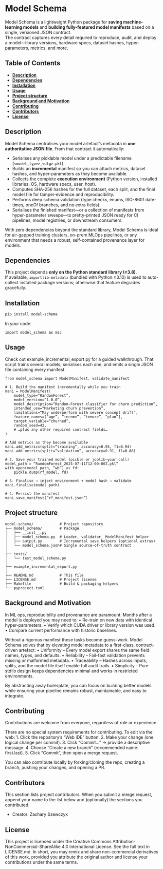 # Model Schema

Model Schema is a lightweight Python package for **saving machine-learning models** and **building fully-featured model manifests** based on a single, versioned JSON contract.  
The contract captures every detail required to reproduce, audit, and deploy a model—library versions, hardware specs, dataset hashes, hyper-parameters, metrics, and more.

## Table of Contents

* [**Description**](#description)  
* [**Dependencies**](#dependencies)  
* [**Installation**](#installation)  
* [**Usage**](#usage)  
* [**Project structure**](#project-structure)  
* [**Background and Motivation**](#background-and-motivation)  
* [**Contributing**](#contributing)  
* [**Contributors**](#contributors)  
* [**License**](#license)  

## Description

Model Schema centralises your model artefact’s metadata in **one authoritative JSON file**. From that contract it automatically:

- Serialises any picklable model under a predictable filename (`<model_type>_<dtg>.pkl`).  
- Builds an **incremental** manifest so you can attach metrics, dataset hashes, and hyper-parameters as they become available.  
- Collects the complete **execution environment** (Python version, installed libraries, OS, hardware specs, user, host).  
- Computes SHA-256 hashes for the full dataset, each split, and the final model file for tamper-evidence and reproducibility.  
- Performs deep schema validation (type checks, enums, ISO-8601 date-times, oneOf branches, and no extra fields).  
- Serialises the finished manifest—or a collection of manifests from hyper-parameter sweeps—to pretty-printed JSON ready for CI pipelines, model registries, or downstream consumers.

With zero dependencies beyond the standard library, Model Schema is ideal for air-gapped training clusters, on-prem MLOps pipelines, or any environment that needs a robust, self-contained provenance layer for models.

## Dependencies

This project depends **only on the Python standard library (≥3.8)**.  
If available, `importlib-metadata` (bundled with Python ≥3.10) is used to auto-collect installed package versions; otherwise that feature degrades gracefully.

## Installation

```bash
pip install model-schema
```

In your code:

```
import model_schema as msc
```

## Usage

Check out example_incremental_export.py for a guided walkthrough. That script trains several models, serialises each one, and emits a single JSON file containing every manifest.

```
from model_schema import ModelManifest, validate_manifest

# 1. Build the manifest incrementally while you train
mani = ModelManifest(
    model_type=“RandomForest”,
    model_version=“1.0.0”,
    model_description=“Random-Forest classifier for churn prediction”,
    intended_use=“Marketing churn prevention”,
    limitations=“May underperform with severe concept drift”,
    feature_names=[“age”, “income”, “tenure”, “plan”],
    target_variable=“churned”,
    random_seed=42,
    # …plus any other required contract fields…
)

# Add metrics as they become available
mani.add_metrics(split=“training”, accuracy=0.95, f1=0.94)
mani.add_metrics(split=“validation”, accuracy=0.91, f1=0.88)

# 2. Save your trained model (pickle or joblib—your call)
model_path = “RandomForest_2025-07-11T12-00-00Z.pkl”
with open(model_path, “wb”) as fd:
    pickle.dump(rf_model, fd)

# 3. Finalise → inject environment + model hash → validate
mani.finalise(model_path)

# 4. Persist the manifest
mani.save_manifest(“rf_manifest.json”)
```

## Project structure

```
model-schema/            # Project repository
├── model_schema/        # Package
│   ├── __init__.py
│   ├── model_schema.py  # Loader, validator, ModelManifest helper
│   ├── output.py        # Incremental save helpers (optional extras)
│   └── model_schema.json# Single source-of-truth contract
│
├── tests/
│   └── test_model_schema.py
│
├── example_incremental_export.py
│
├── README.md            # This file
├── LICENSE.md           # Project license
├── Makefile             # Build & packaging helpers
└── pyproject.toml
```

## Background and Motivation

In ML ops, reproducibility and provenance are paramount. Months after a model is deployed you may need to:
	•	Re-train on new data with identical hyper-parameters.
	•	Verify which CUDA driver or library version was used.
	•	Compare current performance with historic baselines.

Without a rigorous manifest these tasks become guess-work.
Model Schema solves that by elevating model metadata to a first-class, contract-driven artefact:
	•	Uniformity – Every model export shares the same field names, types, and defaults.
	•	Reliability – Fail-fast validation prevents missing or malformed metadata.
	•	Traceability – Hashes across inputs, splits, and the model file itself enable full audit trails.
	•	Simplicity – Pure stdlib design keeps dependencies minimal and works in restricted environments.

By abstracting away boilerplate, you can focus on building better models while ensuring your pipeline remains robust, maintainable, and easy to integrate.

## Contributing

Contributions are welcome from everyone, regardless of role or experience.

There are no special system requirements for contributing. To edit via the web:
	1.	Click the repository’s “Web IDE” button.
	2.	Make your change (one logical change per commit).
	3.	Click “Commit…” → provide a descriptive message.
	4.	Choose “Create a new branch” (recommended name: first.last).
	5.	Click “Commit”, then open a merge request.

You can also contribute locally by forking/cloning the repo, creating a branch,
pushing your changes, and opening a PR.

## Contributors

This section lists project contributors.
When you submit a merge request, append your name to the list below and (optionally) the sections you contributed.

* Creator: Zachary Szewczyk

## License

This project is licensed under the Creative Commons Attribution-NonCommercial-ShareAlike 4.0 International License.
See the full text in LICENSE.md. In short, you may remix and share non-commercial derivatives of this work, provided you attribute the original author and license your contributions under the same terms.